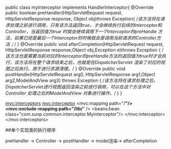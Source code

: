 
public class myInterceptor implements HandlerInterceptor{
    @Override
    public boolean preHandler(HttpServletRequest request, HttpServletResponse response, Object obj)throws Exception{
    /*该方法将在请求处理之前进行调用，只有该方法返回true，才会继续执行后续的Interceptor和Controller，当返回值为true 时就会继续调用下一个Interceptor的preHandle 方法，如果已经是最后一个Interceptor的时候就会是调用当前请求的Controller方法；*/
    }
    @Override
    public void afterCompletion(HttpServletRequest request, HttpServletResponse response,Object obj,Exception e)throws Exception {
    /*该方法也是需要当前对应的Interceptor的preHandle方法的返回值为true时才会执行，该方法将在整个请求结束之后，也就是在DispatcherServlet 渲染了对应的视图之后执行。用于进行资源清理。*/
    }
    @Override
    public void postHandle(HttpServletRequest arg0, HttpServletResponse arg1,Object arg2,ModelAndView arg3) throws Exception {
    /*该方法将在请求处理之后，DispatcherServlet进行视图返回渲染之前进行调用，可以在这个方法中对Controller 处理之后的ModelAndView 对象进行操作。*/
    } 
}


<mvc:interceptors>
    <!--对所有的请求记性拦截-->
    <!--<beans:beanclass="com.sunp.common.interceptor.Myinterceptor"/>-->
        <!--对特定的请求进行拦截-->
    <mvc:interceptor>
        <!--进行拦截的路径-->
        <mvc:mapping path="/**"/> 
        <!--不进行拦截的路径-->   
        <mvc:exclude-mapping path="/lib/**" /> 
        <beans:bean class="com.sunp.common.interceptor.Myinterceptor"/>
    </mvc:interceptor>
</mvc:interceptors>



##单个实现类的执行顺序

preHandler -> Controller -> postHandler -> model渲染-> afterCompletion